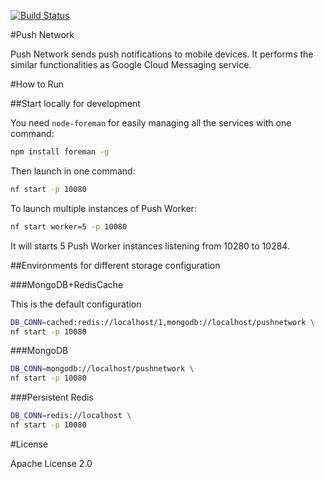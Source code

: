 [![Build Status](https://travis-ci.org/vmw-tmpst/mbaas-pushnetwork.png?branch=master)](https://travis-ci.org/vmw-tmpst/mbaas-pushnetwork)

#Push Network

Push Network sends push notifications to mobile devices. It performs the similar functionalities as Google Cloud Messaging service.

#How to Run

##Start locally for development

You need `node-foreman` for easily managing all the services with one command:

```bash
npm install foreman -g
```

Then launch in one command:

```bash
nf start -p 10080
```

To launch multiple instances of Push Worker:

```bash
nf start worker=5 -p 10080
```

It will starts 5 Push Worker instances listening from 10280 to 10284.

##Environments for different storage configuration

###MongoDB+RedisCache

This is the default configuration

```bash
DB_CONN=cached:redis://localhost/1,mongodb://localhost/pushnetwork \
nf start -p 10080
```

###MongoDB

```bash
DB_CONN=mongodb://localhost/pushnetwork \
nf start -p 10080
```

###Persistent Redis

```bash
DB_CONN=redis://localhost \
nf start -p 10080
```

#License

Apache License 2.0


